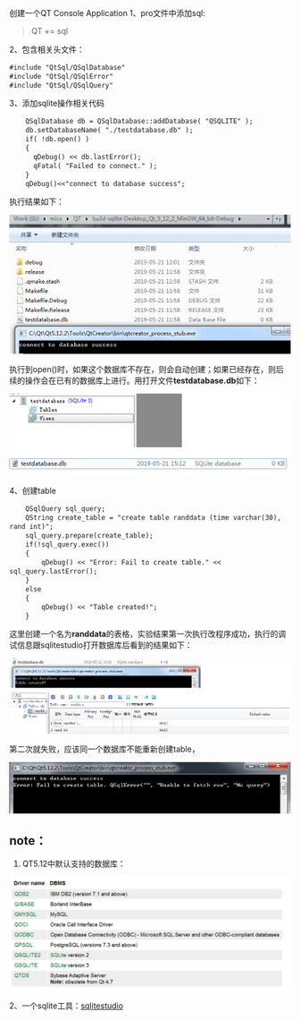 创建一个QT Console Application
1、pro文件中添加sql:
> QT += sql

2、包含相关头文件：
```
#include "QtSql/QSqlDatabase"
#include "QtSql/QSqlError"
#include "QtSql/QSqlQuery"
```
3、添加sqlite操作相关代码
```
    QSqlDatabase db = QSqlDatabase::addDatabase( "QSQLITE" );
    db.setDatabaseName( "./testdatabase.db" );
    if( !db.open() )
    {
      qDebug() << db.lastError();
      qFatal( "Failed to connect." );
    }
    qDebug()<<"connect to database success";
```
执行结果如下：

![](img/sqlite_001.png)


执行到open()时，如果这个数据库不存在，则会自动创建；如果已经存在，则后续的操作会在已有的数据库上进行。用打开文件**testdatabase.db**如下：

![](img/justcreate.png)


4、创建table
```
    QSqlQuery sql_query;
    QString create_table = "create table randdata (time varchar(30), rand int)";
    sql_query.prepare(create_table);
    if(!sql_query.exec())
    {
        qDebug() << "Error: Fail to create table." << sql_query.lastError();
    }
    else
    {
        qDebug() << "Table created!";
    }
```
这里创建一个名为**randdata**的表格，实验结果第一次执行改程序成功，执行的调试信息跟sqlitestudio打开数据库后看到的结果如下：

![](img/create_table.png)

第二次就失败，应该同一个数据库不能重新创建table，

![](img/recreate_table.png)


## note：
1. QT5.12中默认支持的数据库：

![](img/supported_db.png)

2、一个sqlite工具：[sqlitestudio](https://sqlitestudio.pl/index.rvt)

